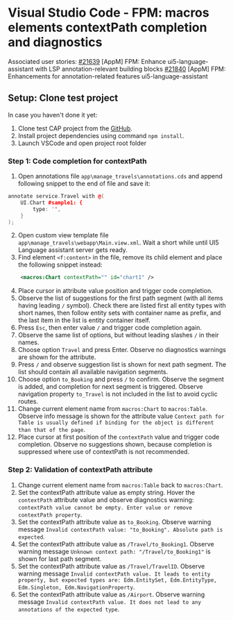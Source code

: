 # Visual Studio Code - FPM: macros elements contextPath completion and diagnostics

Associated user stories:
[#21639](https://github.wdf.sap.corp/ux-engineering/tools-suite/issues/21639) [AppM] FPM: Enhance ui5-language-assistant with LSP annotation-relevant building blocks
[#21840](https://github.wdf.sap.corp/ux-engineering/tools-suite/issues/21840) [AppM] FPM: Enhancements for annotation-related features ui5-language-assistant

## **Setup**: Clone test project

In case you haven't done it yet:

1. Clone test CAP project from the [GitHub](https://github.wdf.sap.corp/D035359/teched2022-Prep/tree/app).
2. Install project dependencies using command `npm install`.
3. Launch VSCode and open project root folder

### **Step 1**: Code completion for contextPath

1. Open annotations file `app\manage_travels\annotations.cds` and append following snippet to the end of file and save it:

```c++
annotate service.Travel with @(
    UI.Chart #sample1: {
        type: '',
    }
);
```

2. Open custom view template file `app\manage_travels\webapp\Main.view.xml`. Wait a short while until UI5 Language assistant server gets ready.
3. Find element `<f:content>` in the file, remove its child element and place the following snippet instead:

```XML
    <macros:Chart contextPath="" id="chart1" />
```

4. Place cursor in attribute value position and trigger code completion.
5. Observe the list of suggestions for the first path segment (with all items having leading `­/` symbol). Check there are listed first all entity types with short names, then follow entity sets with container name as prefix, and the last item in the list is entity container itself.
6. Press `Esc`, then enter value `/` and trigger code completion again.
7. Observe the same list of options, but without leading slashes `/` in their names.
8. Choose option `Travel` and press Enter. Observe no diagnostics warnings are shown for the attribute.
9. Press `/` and observe suggestion list is shown for next path segment. The list should contain all available navigation segments.
10. Choose option `to_Booking` and press `/` to confirm. Observe the segment is added, and completion for next segment is triggered. Observe navigation property `to_Travel` is not included in the list to avoid cyclic routes.
11. Change current element name from `macros:Chart` to `macros:Table`. Observe info message is shown for the attribute value `Context path for Table is usually defined if binding for the object is different than that of the page`.
12. Place cursor at first position of the `contextPath` value and trigger code completion. Observe no suggestions shown, because completion is suppressed where use of contextPath is not recommended.

### **Step 2**: Validation of contextPath attribute

1. Change current element name from `macros:Table` back to `macros:Chart`.
2. Set the contextPath attribute value as empty string. Hover the `contextPath` attribute value and observe diagnostics warning: `contextPath value cannot be empty. Enter value or remove contextPath property`.
3. Set the contextPath attribute value as `to_Booking`. Observe warning message `Invalid contextPath value: "to_Booking". Absolute path is expected`.
4. Set the contextPath attribute value as `/Travel/to_Booking1`. Observe warning message `Unknown context path: "/Travel/to_Booking1"` is shown for last path segment.
5. Set the contextPath attribute value as `/Travel/TravelID`. Observe warning message `Invalid contextPath value. It leads to entity property, but expected types are: Edm.EntitySet, Edm.EntityType, Edm.Singleton, Edm.NavigationProperty`.
6. Set the contextPath attribute value as `/Airport`. Observe warning message `Invalid contextPath value. It does not lead to any annotations of the expected type`.
